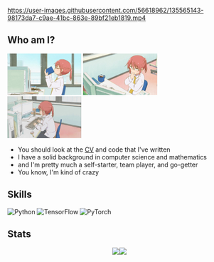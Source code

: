 https://user-images.githubusercontent.com/56618962/135565143-98173da7-c9ae-41bc-863e-89bf21eb1819.mp4



## Who am I?
<!-- : [수습 연구원 제유나](https://jeiyoon.github.io/) -->

<img src = "./imgs/ko_coffeeing.jpg" width="33%"> <img src = "./imgs/ko_debugging.jpg" width="33%">  <img src = "./imgs/ko_working.jpg" width="33%"> 

- You should look at the [CV](https://jeiyoon.github.io/) and code that I've written
- I have a solid background in computer science and mathematics
- and I'm pretty much a self-starter, team player, and go-getter
- You know, I'm kind of crazy



## Skills

![Python](https://img.shields.io/badge/python-3670A0?style=for-the-badge&logo=python&logoColor=ffdd54) ![TensorFlow](https://img.shields.io/badge/TensorFlow-%23FF6F00.svg?style=for-the-badge&logo=TensorFlow&logoColor=white) ![PyTorch](https://img.shields.io/badge/PyTorch-%23EE4C2C.svg?style=for-the-badge&logo=PyTorch&logoColor=white) 


## Stats

<div align="center">      

<a href="https://jeiyoon.github.io/"><img height="160px" src="https://github-readme-stats.vercel.app/api?username=jeiyoon&&show_icons=true&theme=dark"/><img height="160px" src="https://github-readme-streak-stats.herokuapp.com/?user=jeiyoon&theme=default&ring=7E6BC4&currStreakLabel=7E6BC4&fire=C79ECF" /></a>


<!-- <a href="https://jeiyoon.github.io/"><img height="160px" src="https://github-readme-stats.vercel.app/api?username=jeiyoon&show_icons=true&theme=radical&title_color=7E6BC4&bg_color=FFF5EA%border_color=7E6BC4&text_color=C79ECF&count_private=true&icon_color=4A266A" />wi*quL3fcV<img height="160px" src="https://github-readme-streak-stats.herokuapp.com/?user=jeiyoon&theme=default&ring=7E6BC4&currStreakLabel=7E6BC4&fire=C79ECF" /></a> -->
	
	
<!-- ![trophy](https://github-profile-trophy.vercel.app/?username=jeiyoon&column=7&margin-w=15&margin-h=15) -->
	
<!-- [![Linkedin Badge](https://img.shields.io/badge/-LinkedIn-blue?style=flat-square&logo=Linkedin&logoColor=white&link=https://www.linkedin.com/in/seong-yun-byeon-8183a8113/)](https://www.linkedin.com/in/seong-yun-byeon-8183a8113/)
	
[![Youtube Badge](https://img.shields.io/badge/Youtube-ff0000?style=flat-square&logo=youtube&link=https://www.youtube.com/c/kyleschool)](https://www.youtube.com/c/kyleschool)
	
[![Facebook Badge](https://img.shields.io/badge/facebook-1877f2?style=flat-square&logo=facebook&logoColor=white&link=https://www.facebook.com/zzsza)](https://www.facebook.com/zzsza)
	
[![Gmail Badge](https://img.shields.io/badge/Gmail-d14836?style=flat-square&logo=Gmail&logoColor=white&link=mailto:snugyun01@gmail.com)](mailto:snugyun01@gmail.com) -->
